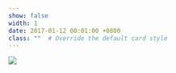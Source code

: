 ```yaml
---
show: false
width: 1
date: 2017-01-12 00:01:00 +0800
class: ""  # Override the default card style
---
```

<div>
<img src="{{ 'assets/images/badges/NKU.jpg' | relative_url }}" class="img-fluid rounded-xl" >
</div>